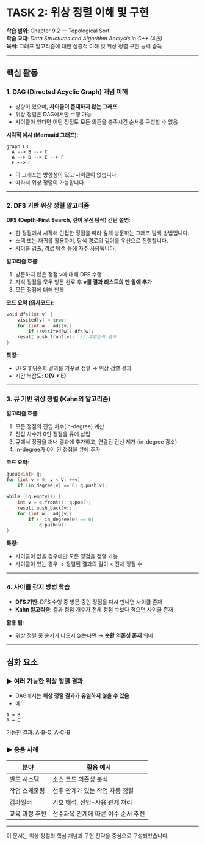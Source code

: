 # TASK 2: 위상 정렬 이해 및 구현

**학습 범위**: Chapter 9.2 — Topological Sort  
**학습 교재**: *Data Structures and Algorithm Analysis in C++ (4판)*  
**목적**: 그래프 알고리즘에 대한 심층적 이해 및 위상 정렬 구현 능력 습득  

---

## 핵심 활동

### 1. DAG (Directed Acyclic Graph) 개념 이해

- 방향이 있으며, **사이클이 존재하지 않는 그래프**  
- 위상 정렬은 DAG에서만 수행 가능  
- 사이클이 있다면 어떤 정점도 모든 의존을 충족시킨 순서를 구성할 수 없음

**시각적 예시 (Mermaid 그래프)**:

```mermaid
graph LR
  A --> B --> C
  A --> D --> E --> F
  F --> C
```

- 이 그래프는 방향성이 있고 사이클이 없습니다.
- 따라서 위상 정렬이 가능합니다.

---

### 2. DFS 기반 위상 정렬 알고리즘

**DFS (Depth-First Search, 깊이 우선 탐색) 간단 설명**:  
- 한 정점에서 시작해 인접한 정점을 따라 깊게 방문하는 그래프 탐색 방법입니다.  
- 스택 또는 재귀를 활용하며, 탐색 경로의 깊이를 우선으로 진행합니다.  
- 사이클 검출, 경로 탐색 등에 자주 사용됩니다.

**알고리즘 흐름**:
1. 방문하지 않은 정점 v에 대해 DFS 수행
2. 자식 정점들 모두 방문 완료 후 **v를 결과 리스트의 맨 앞에 추가**
3. 모든 정점에 대해 반복

**코드 요약 (의사코드)**:
```cpp
void dfs(int v) {
    visited[v] = true;
    for (int w : adj[v])
        if (!visited[w]) dfs(w);
    result.push_front(v);  // 후위순회 결과
}
```

**특징**:
- DFS 후위순회 결과를 거꾸로 정렬 → 위상 정렬 결과
- 시간 복잡도: **O(V + E)**

---

### 3. 큐 기반 위상 정렬 (Kahn의 알고리즘)

**알고리즘 흐름**:
1. 모든 정점의 진입 차수(in-degree) 계산
2. 진입 차수가 0인 정점을 큐에 삽입
3. 큐에서 정점을 꺼내 결과에 추가하고, 연결된 간선 제거 (in-degree 감소)
4. in-degree가 0이 된 정점을 큐에 추가

**코드 요약**:
```cpp
queue<int> q;
for (int v = 0; v < V; ++v)
    if (in_degree[v] == 0) q.push(v);

while (!q.empty()) {
    int v = q.front(); q.pop();
    result.push_back(v);
    for (int w : adj[v])
        if (--in_degree[w] == 0)
            q.push(w);
}
```

**특징**:
- 사이클이 없을 경우에만 모든 정점을 정렬 가능
- 사이클이 있는 경우 → 정렬된 결과의 길이 < 전체 정점 수

---

### 4. 사이클 감지 방법 학습

- **DFS 기반**: DFS 수행 중 방문 중인 정점을 다시 만나면 사이클 존재
- **Kahn 알고리즘**: 결과 정점 개수가 전체 정점 수보다 적으면 사이클 존재

**활용 팁**:
- 위상 정렬 중 순서가 나오지 않는다면 → **순환 의존성 존재** 의미

---

## 심화 요소

### ▶ 여러 가능한 위상 정렬 결과

- DAG에서는 **위상 정렬 결과가 유일하지 않을 수 있음**
- 예:  
```
A → B  
A → C  
```
가능한 결과: A-B-C, A-C-B

### ▶ 응용 사례

| 분야 | 활용 예시 |
|------|-----------|
| 빌드 시스템 | 소스 코드 의존성 분석 |
| 작업 스케줄링 | 선후 관계가 있는 작업 자동 정렬 |
| 컴파일러 | 기호 해석, 선언-사용 관계 처리 |
| 교육 과정 추천 | 선수과목 관계에 따른 이수 순서 추천 |

---


이 문서는 위상 정렬의 핵심 개념과 구현 전략을 중심으로 구성되었습니다.

